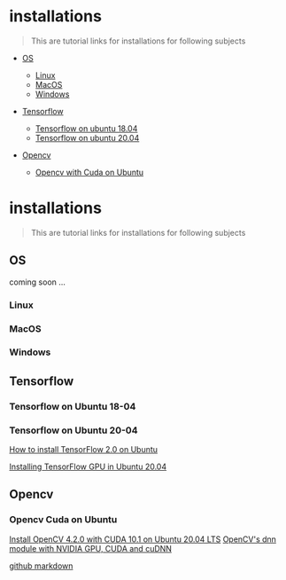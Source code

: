 # installations

> This are tutorial links for installations for following subjects

- [OS](#OS)

  - [Linux](#Linux)
  - [MacOS](#MacOS)
  - [Windows](#Windows)

- [Tensorflow](#Tensorflow)
  - [Tensorflow on ubuntu 18.04](#Tensorflow-on-Ubuntu-18-04)
  - [Tensorflow on ubuntu 20.04](#Tensorflow-on-Ubuntu-20-04)
  
- [Opencv](#Opencv)
  - [Opencv with Cuda on Ubuntu](#Opencv-Cuda-on-Ubuntu)

# installations

> This are tutorial links for installations for following subjects

<!-- toc -->

## OS

coming soon ...

### Linux

### MacOS

### Windows

## Tensorflow

### Tensorflow on Ubuntu 18-04

### Tensorflow on Ubuntu 20-04

[How to install TensorFlow 2.0 on Ubuntu]

[Installing TensorFlow GPU in Ubuntu 20.04]

## Opencv

### Opencv Cuda on Ubuntu

[Install OpenCV 4.2.0 with CUDA 10.1 on Ubuntu 20.04 LTS]
[OpenCV's dnn module with NVIDIA GPU, CUDA and cuDNN]

[github markdown]

[//]: # "These are reference links used in the body of this note and get stripped out when the markdown processor does its job. There is no need to format nicely because it shouldn't be seen. Thanks SO - http://stackoverflow.com/questions/4823468/store-comments-in-markdown-syntax"
[how to install tensorflow 2.0 on ubuntu]: https://www.pyimagesearch.com/2019/12/09/how-to-install-tensorflow-2-0-on-ubuntu/
[Installing TensorFlow GPU in Ubuntu 20.04]: https://towardsdatascience.com/installing-tensorflow-gpu-in-ubuntu-20-04-4ee3ca4cb75d
[Install OpenCV 4.2.0 with CUDA 10.1 on Ubuntu 20.04 LTS]: https://medium.com/@sb.jaduniv/how-to-install-opencv-4-2-0-with-cuda-10-1-on-ubuntu-20-04-lts-focal-fossa-bdc034109df3/
[OpenCV's dnn module with NVIDIA GPU, CUDA and cuDNN]: https://www.pyimagesearch.com/2020/02/03/how-to-use-opencvs-dnn-module-with-nvidia-gpus-cuda-and-cudnn/
[github markdown]: https://guides.github.com/pdfs/markdown-cheatsheet-online.pdf
